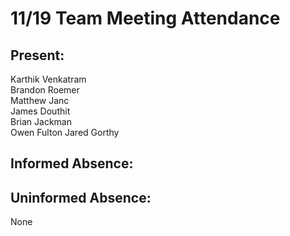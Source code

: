 # 11/19 Team Meeting Attendance

## Present:
Karthik Venkatram\
Brandon Roemer\
Matthew Janc\
James Douthit\
Brian Jackman\
Owen Fulton
Jared Gorthy

## Informed Absence:


## Uninformed Absence:
None
